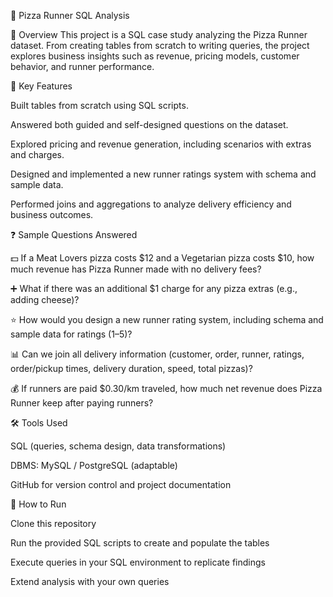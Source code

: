   🍕 Pizza Runner SQL Analysis

📌 Overview
This project is a SQL case study analyzing the Pizza Runner dataset. From creating tables from scratch to writing queries, the project explores business insights such as revenue, pricing models, customer behavior, and runner performance.



📂 Key Features

Built tables from scratch using SQL scripts.

Answered both guided and self-designed questions on the dataset.

Explored pricing and revenue generation, including scenarios with extras and charges.

Designed and implemented a new runner ratings system with schema and sample data.

Performed joins and aggregations to analyze delivery efficiency and business outcomes.

❓ Sample Questions Answered

💵 If a Meat Lovers pizza costs $12 and a Vegetarian pizza costs $10, how much revenue has Pizza Runner made with no delivery fees?

➕ What if there was an additional $1 charge for any pizza extras (e.g., adding cheese)?

⭐ How would you design a new runner rating system, including schema and sample data for ratings (1–5)?

📊 Can we join all delivery information (customer, order, runner, ratings, order/pickup times, delivery duration, speed, total pizzas)?

💰 If runners are paid $0.30/km traveled, how much net revenue does Pizza Runner keep after paying runners?



🛠️ Tools Used

SQL (queries, schema design, data transformations)

DBMS: MySQL / PostgreSQL (adaptable)

GitHub for version control and project documentation



🚀 How to Run

Clone this repository

Run the provided SQL scripts to create and populate the tables

Execute queries in your SQL environment to replicate findings

Extend analysis with your own queries
